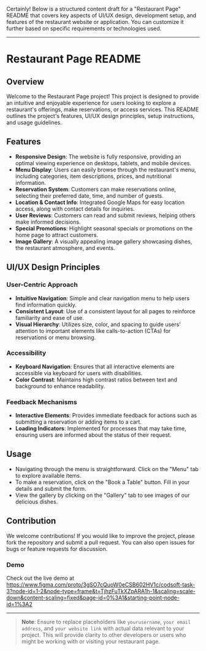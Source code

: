 Certainly! Below is a structured content draft for a "Restaurant Page" README that covers key aspects of UI/UX design, development setup, and features of the restaurant website or application. You can customize it further based on specific requirements or technologies used.

---

# Restaurant Page README

## Overview

Welcome to the Restaurant Page project! This project is designed to provide an intuitive and enjoyable experience for users looking to explore a restaurant's offerings, make reservations, or access services. This README outlines the project's features, UI/UX design principles, setup instructions, and usage guidelines.

## Features

- **Responsive Design**: The website is fully responsive, providing an optimal viewing experience on desktops, tablets, and mobile devices.
- **Menu Display**: Users can easily browse through the restaurant's menu, including categories, item descriptions, prices, and nutritional information.
- **Reservation System**: Customers can make reservations online, selecting their preferred date, time, and number of guests.
- **Location & Contact Info**: Integrated Google Maps for easy location access, along with contact details for inquiries.
- **User Reviews**: Customers can read and submit reviews, helping others make informed decisions.
- **Special Promotions**: Highlight seasonal specials or promotions on the home page to attract customers.
- **Image Gallery**: A visually appealing image gallery showcasing dishes, the restaurant atmosphere, and events.

## UI/UX Design Principles

### User-Centric Approach
- **Intuitive Navigation**: Simple and clear navigation menu to help users find information quickly.
- **Consistent Layout**: Use of a consistent layout for all pages to reinforce familiarity and ease of use.
- **Visual Hierarchy**: Utilizes size, color, and spacing to guide users’ attention to important elements like calls-to-action (CTAs) for reservations or menu browsing.

### Accessibility
- **Keyboard Navigation**: Ensures that all interactive elements are accessible via keyboard for users with disabilities.
- **Color Contrast**: Maintains high contrast ratios between text and background to enhance readability.

### Feedback Mechanisms
- **Interactive Elements**: Provides immediate feedback for actions such as submitting a reservation or adding items to a cart.
- **Loading Indicators**: Implemented for processes that may take time, ensuring users are informed about the status of their request.



## Usage

- Navigating through the menu is straightforward. Click on the "Menu" tab to explore available items.
- To make a reservation, click on the "Book a Table" button. Fill in your details and submit the form.
- View the gallery by clicking on the "Gallery" tab to see images of our delicious dishes.

## Contribution

We welcome contributions! If you would like to improve the project, please fork the repository and submit a pull request. You can also open issues for bugs or feature requests for discussion.

### Demo

Check out the live demo at https://www.figma.com/proto/3gSO7cQuoW0eCSB602HV1c/codsoft-task-3?node-id=1-2&node-type=frame&t=TjhzFuTkXZpARA1h-1&scaling=scale-down&content-scaling=fixed&page-id=0%3A1&starting-point-node-id=1%3A2

---

> **Note**: Ensure to replace placeholders like `yourusername`, `your email address`, and `your website link` with actual data relevant to your project. This will provide clarity to other developers or users who might be working with or visiting your restaurant page.
